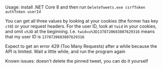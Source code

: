 Usage: install .NET Core 8 and then run `DeleteTweets.exe csrfToken authToken userId`

You can get all three values by looking at your cookies (the former has key `ct0`) or your request headers. For the user ID, look at `twid` in your cookies, and omit `u%3D` at the beginning. I.e. `twid=u%3D1378720683807629316` means that my user ID is `1378720683807629316`

Expect to get an error 429 (Too Many Requests) after a while because the API is limited. Wait a little while, and run the program again

Known issues: doesn't delete the pinned tweet, you can do it yourself
